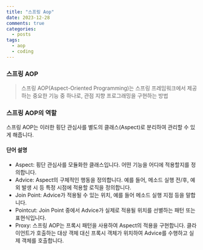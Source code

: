 ```yaml
---
title: "스프링 Aop"
date: 2023-12-28
comments: true
categories:
  - posts
tags:
  - aop
  - coding
---
```

<div class="sc-eGRUor gdnhbG atom-one"><h3 id="스프링-aop">스프링 AOP</h3>
<blockquote>
<p>스프링 AOP(Aspect-Oriented Programming)는 스프링 프레임워크에서 제공하는 중요한 기능 중 하나로, 관점 지향 프로그래밍을 구현하는 방법</p>
</blockquote>
<h3 id="스프링-aop의-역할">스프링 AOP의 역할</h3>
<p>스프링 AOP는 이러한 횡단 관심사를 별도의 클래스(Aspect)로 분리하여 관리할 수 있게 해줍니다. </p>
<h4 id="단어-설명">단어 설명</h4>
<ul>
<li>Aspect: 횡단 관심사를 모듈화한 클래스입니다. 어떤 기능을 어디에 적용할지를 정의합니다.</li>
<li>Advice: Aspect의 구체적인 행동을 정의합니다. 예를 들어, 메소드 실행 전/후, 예외 발생 시 등 특정 시점에 적용할 로직을 정의합니다.</li>
<li>Join Point: Advice가 적용될 수 있는 위치, 예를 들어 메소드 실행 지점 등을 말합니다.</li>
<li>Pointcut: Join Point 중에서 Advice가 실제로 적용될 위치를 선별하는 패턴 또는 표현식입니다.</li>
<li>Proxy: 스프링 AOP는 프록시 패턴을 사용하여 Aspect의 적용을 구현합니다. 클라이언트가 호출하는 대상 객체 대신 프록시 객체가 위치하여 Advice를 수행하고 실제 객체를 호출합니다.</li>
</ul></div>
